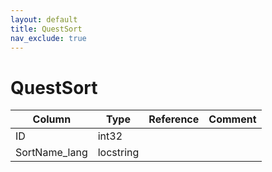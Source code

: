 ```yaml
---
layout: default
title: QuestSort
nav_exclude: true
---
```

# QuestSort

| Column | Type | Reference | Comment |
|--------|------|-----------|---------|
|ID|int32|||
|SortName_lang|locstring|||
